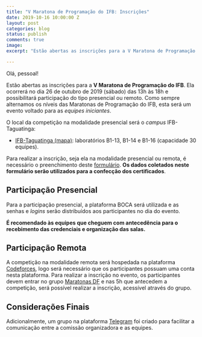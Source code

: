 ```yaml
---
title: "V Maratona de Programação do IFB: Inscrições"
date: 2019-10-16 10:00:00 Z
layout: post
categories: blog
status: publish
comments: true
image:
excerpt: "Estão abertas as inscrições para a V Maratona de Programação do IFB."

---
```

Olá, pessoal!

Estão abertas as inscrições para a **V Maratona de Programação do IFB**. Ela ocorrerá no dia 26 de outubro de 2019 (sábado) das 13h às 18h e possibilitará participação do tipo presencial ou remoto.  Como sempre alternamos os níveis das Maratonas de Programação do IFB, esta será um evento voltado para as *equipes iniciantes*.


O local da competição na modalidade presencial será o *campus* IFB-Taguatinga:

- [IFB-Taguatinga (mapa)](https://goo.gl/maps/c7h8nzGQYXG2): laboratórios B1-13, B1-14 e  B1-16 (capacidade 30 equipes).

Para realizar a inscrição, seja ela na modalidade presencial ou remota, é necessário o preenchimento deste [formulário](https://docs.google.com/forms/d/e/1FAIpQLSceNd-P7_6FqHpLF-6r7E_KrJA6pWgO8n-jPjyrDHVW7GzDmQ/viewform?usp=sf_link). **Os dados coletados neste formulário serão utilizados para a confecção dos certificados**.


## Participação Presencial

Para a participação presencial, a plataforma BOCA será utilizada e as senhas e *logins* serão distribuídos aos participantes no dia do evento.


**É recomendado às equipes que cheguem com antecedência para o recebimento das credenciais e organização das salas.**


## Participação Remota

A competição na modalidade remota será hospedada na plataforma [Codeforces](http://codeforces.com), logo será necessário que os participantes possuam uma conta nesta plataforma. Para realizar a inscrição no evento, os participantes devem entrar no grupo [Maratonas DF](http://codeforces.com/group/btcK4I5D5f) e nas 5h que antecedem a competição, será possível realizar a inscrição, acessível através do grupo.



## Considerações Finais

Adicionalmente, um grupo na plataforma [Telegram](https://t.me/joinchat/Hiz8ExAi5vqVnW-C3mHM_Q) foi criado para facilitar a comunicação entre a comissão organizadora e as equipes.

